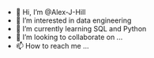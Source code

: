 - 👋 Hi, I’m @Alex-J-Hill
- 👀 I’m interested in data engineering
- 🌱 I’m currently learning SQL and Python
- 💞️ I’m looking to collaborate on ...
- 📫 How to reach me ...

<!---
Alex-J-Hill/Alex-J-Hill is a ✨ special ✨ repository because its `README.md` (this file) appears on your GitHub profile.
You can click the Preview link to take a look at your changes.
--->
